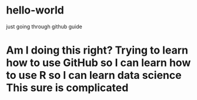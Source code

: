 # hello-world
just going through github guide

Am I doing this right?
Trying to learn how to use GitHub so I can learn how to use R so I can learn data science
This sure is complicated
=======

